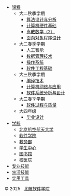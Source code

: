 - [课程](course/)
    - 大二秋季学期
        - [算法设计与分析](/course/2.1-algorithm.md)
        - [计算机硬件基础](/course/2.1-co.md)
        - [离散数学（2）](/course/2.1-discrete-math.md)
        - [面向对象程序设计](/course/2.1-oop.md)
    - 大二春季学期
        - [人工智能](/course/2.2-ai.md)
        - [数据管理技术](/course/2.2-database.md)
        - [操作系统](/course/2.2-os.md)
        - [软件工程基础](/course/2.2-se.md)
    - 大三秋季学期
        - [编译技术](/course/3.1-compiler.md)
        - [计算机网络与应用](/course/3.1-network.md)
        - [软件系统分析与设计](/course/3.1-sad.md)
    - 大三春季学期
        - [软件过程与质量](/course/3.2-sep.md)
    - 大四年级
        - [毕业设计](/course/4.1-graduation-proj.md)
- [学校](school/)
    - [北京航空航天大学](/school/buaa.md)
    - [软件学院](/school/soft.md)
    - [教务部](/school/jiaowu.md)
    - [学生中心](/school/xszx.md)
    - [图书馆](/school/lib.md)
    - [校医院](/school/xyy.md)
- [专业技能](technical/)
- [生活技能](life/)
- [实用工具](tool/)

<footer class="sidebar-footer">
    &copy; 2025 &nbsp;
    <a target="_blank", href="https://soft.buaa.edu.cn">北航软件学院</a>
</footer>